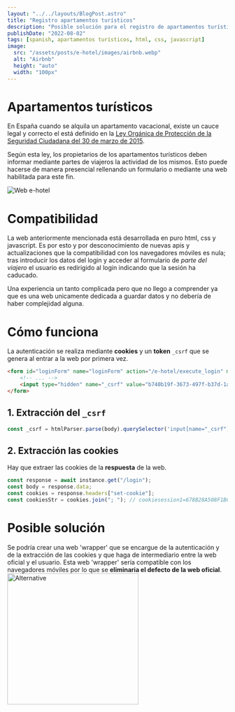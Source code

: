 ```yaml
---
layout: "../../layouts/BlogPost.astro"
title: "Registro apartamentos turísticos"
description: "Posible solución para el registro de apartamentos turísticos en España."
publishDate: "2022-08-02"
tags: [spanish, apartamentos turísticos, html, css, javascript]
image:
  src: "/assets/posts/e-hotel/images/airbnb.webp"
  alt: "Airbnb"
  height: "auto"
  width: "100px"
---
```


# Apartamentos turísticos
En España cuando se alquila un apartamento vacacional, existe un cauce legal y correcto el está definido en la <a href="https://www.boe.es/buscar/act.php?id=BOE-A-2015-3442" target="_blanc">Ley Orgánica de Protección de la Seguridad Ciudadana del 30 de marzo de 2015</a>.

Según esta ley, los propietarios de los apartamentos turísticos deben informar mediante partes de viajeros la actividad de los mismos. Esto puede hacerse de manera presencial rellenando un formulario o mediante una web habilitada para este fin.

![Web e-hotel](/assets/posts/e-hotel/images/login.svg)

# Compatibilidad

La web anteriormente mencionada está desarrollada en puro html, css y javascript. Es por esto y por desconocimiento de nuevas apis y actualizaciones que la compatibilidad con los navegadores móviles es nula; tras introducir los datos del login y acceder al formulario de _parte del viajero_ el usuario es redirigido al login indicando que la sesión ha caducado.

Una experiencia un tanto complicada pero que no llego a comprender ya que es una web unicamente dedicada a guardar datos y no debería de haber complejidad alguna.

# Cómo funciona

La autenticación se realiza mediante **cookies** y un **token** `_csrf` que se genera al entrar a la web por primera vez.

<!-- ![Autenticación _csrf](/assets/posts/e-hotel/images/_csrf.png) -->

```html
<form id="loginForm" name="loginForm" action="/e-hotel/execute_login" method="POST">
    <!-- ... -->
    <input type="hidden" name="_csrf" value="b740b19f-3673-497f-b37d-1aa8f82b42e4">
</form>
```

## 1. Extracción del `_csrf`

```js
const _csrf = htmlParser.parse(body).querySelector('input[name="_csrf"]').attrs.value;
```

## 2. Extracción las cookies

Hay que extraer las cookies de la **respuesta** de la web.

```js
const response = await instance.get("/login");
const body = response.data;
const cookies = response.headers["set-cookie"];
const cookiesStr = cookies.join("; "); // cookiesession1=678B28A508F1BC790C3F4A51382F2F61; UqZBpD3n3iHPAgNS9Fnn5SbNcvsF5IlbdcvFr4ieqh8_=v1DNo0JbgW4rv; FRONTAL_JSESSIONID=fkNbwOG5j3NmSDGj87e8fbvn6MTKz3j90YpYgf0MB5Mx4X7a7YPc!-1379780343
```

# Posible solución
Se podría crear una web 'wrapper' que se encargue de la autenticación y de la extracción de las cookies y que haga de intermediario entre la web oficial y el usuario. Esta web 'wrapper' sería compatible con los navegadores móviles por lo que se **eliminaria el defecto de la web oficial**.
<img src="/assets/posts/e-hotel/images/alternative.svg" alt="Alternative" width="300"/>
